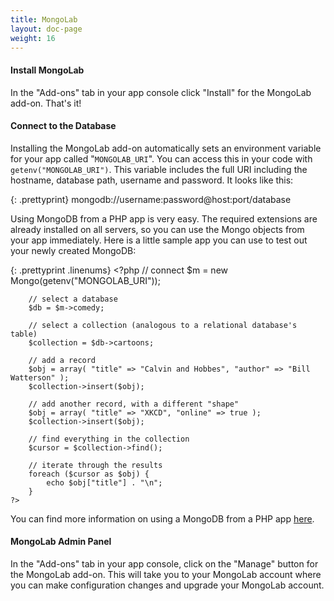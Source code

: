 ```yaml
---
title: MongoLab
layout: doc-page
weight: 16
---
```


#### Install MongoLab

In the "Add-ons" tab in your app console click "Install" for the MongoLab add-on. That's it!

#### Connect to the Database

Installing the MongoLab add-on automatically sets an environment variable for your app called "`MONGOLAB_URI`". You can access this in your code with `getenv("MONGOLAB_URI")`. This variable includes the full URI including the hostname, database path, username and password. It looks like this: 

{: .prettyprint}
	mongodb://username:password@host:port/database

Using MongoDB from a PHP app is very easy. The required extensions are already installed on all servers, so you can use the Mongo objects from your app immediately. Here is a little sample app you can use to test out your newly created MongoDB:

{: .prettyprint .linenums}
	<?php
		// connect
		$m = new Mongo(getenv("MONGOLAB_URI"));
		
		// select a database
		$db = $m->comedy;
		
		// select a collection (analogous to a relational database's table)
		$collection = $db->cartoons;
		
		// add a record
		$obj = array( "title" => "Calvin and Hobbes", "author" => "Bill Watterson" );
		$collection->insert($obj);
		
		// add another record, with a different "shape"
		$obj = array( "title" => "XKCD", "online" => true );
		$collection->insert($obj);
		
		// find everything in the collection
		$cursor = $collection->find();
		
		// iterate through the results
		foreach ($cursor as $obj) {
		    echo $obj["title"] . "\n";
		}
	?>

You can find more information on using a MongoDB from a PHP app [here](http://php.net/manual/en/class.mongodb.php).

#### MongoLab Admin Panel

In the "Add-ons" tab in your app console, click on the "Manage" button for the MongoLab add-on. This will take you to your MongoLab account where you can make configuration changes and upgrade your MongoLab account.
